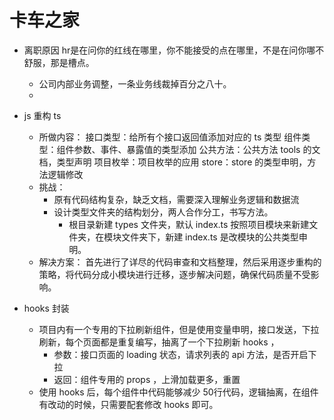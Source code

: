 # 卡车之家
- 离职原因 hr是在问你的红线在哪里，你不能接受的点在哪里，不是在问你哪不舒服，那是槽点。
  - 公司内部业务调整，一条业务线裁掉百分之八十。
  -

- js 重构 ts
  - 所做内容：
    接口类型：给所有个接口返回值添加对应的 ts 类型
    组件类型：组件参数、事件、暴露值的类型添加
    公共方法：公共方法 tools 的文档，类型声明
    项目枚举：项目枚举的应用
    store：store 的类型申明，方法逻辑修改
  - 挑战：
    - 原有代码结构复杂，缺乏文档，需要深入理解业务逻辑和数据流
    - 设计类型文件夹的结构划分，两人合作分工，书写方法。
      - 根目录新建 types 文件夹，默认 index.ts 按照项目模块来新建文件夹，在模块文件夹下，新建 index.ts 是改模块的公共类型申明。
  - 解决方案： 首先进行了详尽的代码审查和文档整理，然后采用逐步重构的策略，将代码分成小模块进行迁移，逐步解决问题，确保代码质量不受影响。
- hooks 封装
  - 项目内有一个专用的下拉刷新组件，但是使用变量申明，接口发送，下拉刷新，每个页面都是重复编写，抽离了一个下拉刷新 hooks ，
    - 参数：接口页面的 loading 状态，请求列表的 api 方法，是否开启下拉
    - 返回：组件专用的 props ，上滑加载更多，重置
  - 使用 hooks 后，每个组件中代码能够减少 50行代码，逻辑抽离，在组件有改动的时候，只需要配套修改 hooks 即可。
